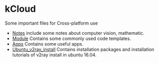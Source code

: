 # kCloud
Some important files for Cross-platform use

* [Notes](./CV_notes)  include some notes about computer vision, mathematic.
* [Module](./Module) Contains some commonly used code templates.
* [Apps](./Apps) Contains some useful  apps.
* [Ubuntu_v2ray_install](./Ubuntu_v2ray_install) Contains installation packages and installation tutorials of v2ray install in ubuntu 16.04.
